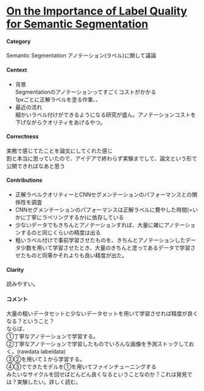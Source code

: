 # [On the Importance of Label Quality for Semantic Segmentation](http://openaccess.thecvf.com/content_cvpr_2018/html/Zlateski_On_the_Importance_CVPR_2018_paper.html)

####  Category
Semantic Segmentation
アノテーション(ラベル)に関して議論

#### Context
* 背景  
Segmentationのアノテーションってすごくコストがかかる  
1pxごとに正解ラベルを塗る作業、、  
* 最近の流れ  
細かいラベル付けができるようになる研究が盛ん。アノテーションコストを下げながらクオリティをあげるやつ。  
 
#### Correctness  
実務で感じてたことを論文にしてくれた感じ  
割と本当に思っていたので、アイデアで終わらず実験までして、論文という形で公開できればなあと思う  

#### Contributions  
* 正解ラベルクオリティーとCNNセグメンテーションのパフォーマンスとの関係性を調査  
* CNNセグメンテーションのパフォーマンスは正解ラベルに費やした時間(=いかに丁寧にラベリングするか)に依存している  
* 少ないデータでもきちんとアノテーションすれば、大量に雑にアノテーションするのと同じくらいの精度は出る  
* 粗いラベル付けで事前学習させたものを、きちんとアノテーションしたデータ少数を用いて学習させたとき、大量のきちんと塗ってあるデータで学習させたものと同等かそれよりも良い精度が出た。  

####  Clarity  
読みやすい。  

#### コメント  
  大量の粗いデータセットと少ないデータセットを用いて学習させれば精度が良くなる？ということ？  
  ならば、  
  ①丁寧なアノテーションで学習する。  
  ②丁寧なアノテーションで学習したものでいろんな画像を予測ストックしておく。(rawdata labeldata)  
  ③②を用いて１から学習する。  
  ④③でできたモデルを①を用いてファインチューニングする  
  みたいなサイクルを回せばどんどん良くなるということなのか？これは発見では？実験したい。詳しく読む。
